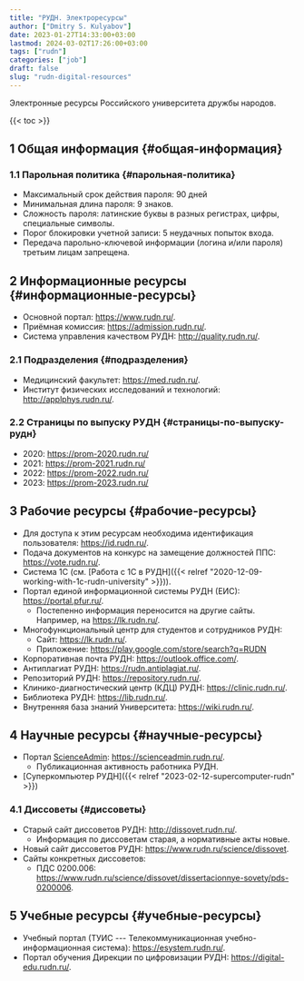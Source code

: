```yaml
---
title: "РУДН. Электроресурсы"
author: ["Dmitry S. Kulyabov"]
date: 2023-01-27T14:33:00+03:00
lastmod: 2024-03-02T17:26:00+03:00
tags: ["rudn"]
categories: ["job"]
draft: false
slug: "rudn-digital-resources"
---
```


Электронные ресурсы Российского университета дружбы народов.

<!--more-->

{{< toc >}}


## <span class="section-num">1</span> Общая информация {#общая-информация}


### <span class="section-num">1.1</span> Парольная политика {#парольная-политика}

-   Максимальный срок действия пароля: 90 дней
-   Минимальная длина пароля: 9 знаков.
-   Сложность пароля: латинские буквы в разных регистрах, цифры, специальные символы.
-   Порог блокировки учетной записи: 5 неудачных попыток входа.
-   Передача парольно-ключевой информации (логина и/или пароля) третьим лицам запрещена.


## <span class="section-num">2</span> Информационные ресурсы {#информационные-ресурсы}

-   Основной портал: <https://www.rudn.ru/>.
-   Приёмная комиссия: <https://admission.rudn.ru/>.
-   Система управления качеством РУДН: <http://quality.rudn.ru/>.


### <span class="section-num">2.1</span> Подразделения {#подразделения}

-   Медицинский факультет: <https://med.rudn.ru/>.
-   Институт физических исследований и технологий: <http://applphys.rudn.ru/>.


### <span class="section-num">2.2</span> Страницы по выпуску РУДН {#страницы-по-выпуску-рудн}

-   2020: <https://prom-2020.rudn.ru/>
-   2021: <https://prom-2021.rudn.ru/>
-   2022: <https://prom-2022.rudn.ru/>
-   2023: <https://prom-2023.rudn.ru/>


## <span class="section-num">3</span> Рабочие ресурсы {#рабочие-ресурсы}

-   Для доступа к этим ресурсам необходима идентификация пользователя: <https://id.rudn.ru/>.
-   Подача документов на конкурс на замещение должностей ППС: <https://vote.rudn.ru/>.
-   Система 1С (см. [Работа с 1С в РУДН]({{< relref "2020-12-09-working-with-1c-rudn-university" >}})).
-   Портал единой информационной системы РУДН (ЕИС): <https://portal.pfur.ru/>.
    -   Постепенно информация переносится на другие сайты. Например, на <https://lk.rudn.ru/>.
-   Многофункциональный центр для студентов и сотрудников РУДН:
    -   Сайт: <https://lk.rudn.ru/>.
    -   Приложение: <https://play.google.com/store/search?q=RUDN>
-   Корпоративная почта РУДН: <https://outlook.office.com/>.
-   Антиплагиат РУДН: <https://rudn.antiplagiat.ru/>.
-   Репозиторий РУДН: <https://repository.rudn.ru/>.
-   Клинико-диагностический центр (КДЦ) РУДН: <https://clinic.rudn.ru/>.
-   Библиотека РУДН: <https://lib.rudn.ru/>.
-   Внутренняя база знаний Университета: <https://wiki.rudn.ru/>.


## <span class="section-num">4</span> Научные ресурсы {#научные-ресурсы}

-   Портал [ScienceAdmin](https://www.scienceadmin.ru/): <https://scienceadmin.rudn.ru/>.
    -   Публикационная активность работника РУДН.
-   [Суперкомпьютер РУДН]({{< relref "2023-02-12-supercomputer-rudn" >}})


### <span class="section-num">4.1</span> Диссоветы {#диссоветы}

-   Старый сайт диссоветов РУДН: <http://dissovet.rudn.ru/>.
    -   Информация по диссоветам старая, а нормативные акты новые.
-   Новый сайт диссоветов РУДН: <https://www.rudn.ru/science/dissovet>.
-   Сайты конкретных диссоветов:
    -   ПДС 0200.006: <https://www.rudn.ru/science/dissovet/dissertacionnye-sovety/pds-0200006>.


## <span class="section-num">5</span> Учебные ресурсы {#учебные-ресурсы}

-   Учебный портал (ТУИС --- Телекоммуникационная учебно-информационная система): <https://esystem.rudn.ru/>.
-   Портал обучения Дирекции по цифровизации РУДН: <https://digital-edu.rudn.ru/>.
